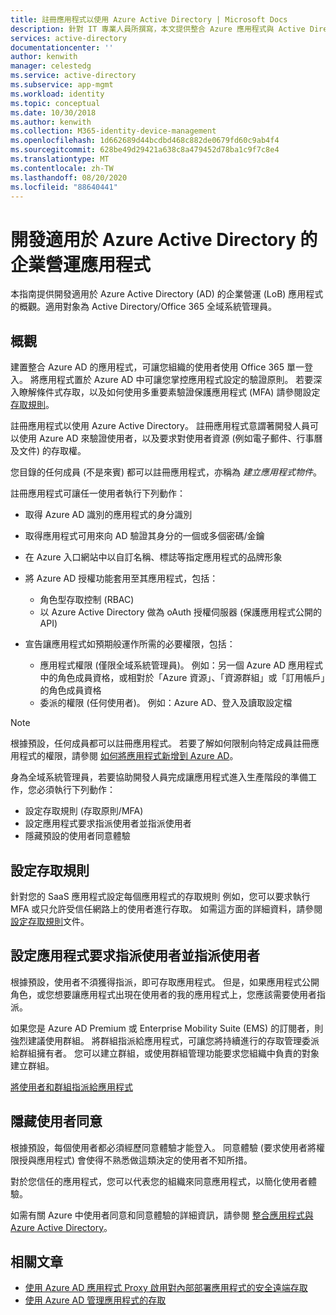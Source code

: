 ```yaml
---
title: 註冊應用程式以使用 Azure Active Directory | Microsoft Docs
description: 針對 IT 專業人員所撰寫，本文提供整合 Azure 應用程式與 Active Directory 的指導方針。
services: active-directory
documentationcenter: ''
author: kenwith
manager: celestedg
ms.service: active-directory
ms.subservice: app-mgmt
ms.workload: identity
ms.topic: conceptual
ms.date: 10/30/2018
ms.author: kenwith
ms.collection: M365-identity-device-management
ms.openlocfilehash: 1d662689d44bcdbd468c882de0679fd60c9ab4f4
ms.sourcegitcommit: 628be49d29421a638c8a479452d78ba1c9f7c8e4
ms.translationtype: MT
ms.contentlocale: zh-TW
ms.lasthandoff: 08/20/2020
ms.locfileid: "88640441"
---
```

# <a name="develop-line-of-business-apps-for-azure-active-directory"></a>開發適用於 Azure Active Directory 的企業營運應用程式
本指南提供開發適用於 Azure Active Directory (AD) 的企業營運 (LoB) 應用程式的概觀。適用對象為 Active Directory/Office 365 全域系統管理員。

## <a name="overview"></a>概觀
建置整合 Azure AD 的應用程式，可讓您組織的使用者使用 Office 365 單一登入。 將應用程式置於 Azure AD 中可讓您掌控應用程式設定的驗證原則。 若要深入瞭解條件式存取，以及如何使用多重要素驗證保護應用程式 (MFA) 請參閱設定 [存取規則](../conditional-access/app-based-mfa.md)。

註冊應用程式以使用 Azure Active Directory。 註冊應用程式意謂著開發人員可以使用 Azure AD 來驗證使用者，以及要求對使用者資源 (例如電子郵件、行事曆及文件) 的存取權。

您目錄的任何成員 (不是來賓) 都可以註冊應用程式，亦稱為 *建立應用程式物件*。

註冊應用程式可讓任一使用者執行下列動作：

* 取得 Azure AD 識別的應用程式的身分識別
* 取得應用程式可用來向 AD 驗證其身分的一個或多個密碼/金鑰
* 在 Azure 入口網站中以自訂名稱、標誌等指定應用程式的品牌形象
* 將 Azure AD 授權功能套用至其應用程式，包括：

  * 角色型存取控制 (RBAC)
  * 以 Azure Active Directory 做為 oAuth 授權伺服器 (保護應用程式公開的 API)
* 宣告讓應用程式如預期般運作所需的必要權限，包括：

     - 應用程式權限 (僅限全域系統管理員)。 例如：另一個 Azure AD 應用程式中的角色成員資格，或相對於「Azure 資源」、「資源群組」或「訂用帳戶」的角色成員資格
     - 委派的權限 (任何使用者)。 例如：Azure AD、登入及讀取設定檔

> [!NOTE]
> 根據預設，任何成員都可以註冊應用程式。 若要了解如何限制向特定成員註冊應用程式的權限，請參閱 [如何將應用程式新增到 Azure AD](../develop/active-directory-how-applications-are-added.md#who-has-permission-to-add-applications-to-my-azure-ad-instance)。
>
>

身為全域系統管理員，若要協助開發人員完成讓應用程式進入生產階段的準備工作，您必須執行下列動作：

* 設定存取規則 (存取原則/MFA)
* 設定應用程式要求指派使用者並指派使用者
* 隱藏預設的使用者同意體驗

## <a name="configure-access-rules"></a>設定存取規則
針對您的 SaaS 應用程式設定每個應用程式的存取規則 例如，您可以要求執行 MFA 或只允許受信任網路上的使用者進行存取。 如需這方面的詳細資料，請參閱[設定存取規則](../conditional-access/app-based-mfa.md)文件。

## <a name="configure-the-app-to-require-user-assignment-and-assign-users"></a>設定應用程式要求指派使用者並指派使用者
根據預設，使用者不須獲得指派，即可存取應用程式。 但是，如果應用程式公開角色，或您想要讓應用程式出現在使用者的我的應用程式上，您應該需要使用者指派。

如果您是 Azure AD Premium 或 Enterprise Mobility Suite (EMS) 的訂閱者，則強烈建議使用群組。 將群組指派給應用程式，可讓您將持續進行的存取管理委派給群組擁有者。 您可以建立群組，或使用群組管理功能要求您組織中負責的對象建立群組。

[將使用者和群組指派給應用程式](methods-for-assigning-users-and-groups.md)  


## <a name="suppress-user-consent"></a>隱藏使用者同意
根據預設，每個使用者都必須經歷同意體驗才能登入。 同意體驗 (要求使用者將權限授與應用程式) 會使得不熟悉做這類決定的使用者不知所措。

對於您信任的應用程式，您可以代表您的組織來同意應用程式，以簡化使用者體驗。

如需有關 Azure 中使用者同意和同意體驗的詳細資訊，請參閱 [整合應用程式與 Azure Active Directory](../develop/quickstart-v1-integrate-apps-with-azure-ad.md)。

## <a name="related-articles"></a>相關文章
* [使用 Azure AD 應用程式 Proxy 啟用對內部部署應用程式的安全遠端存取](application-proxy.md)
* [使用 Azure AD 管理應用程式的存取](what-is-access-management.md)

